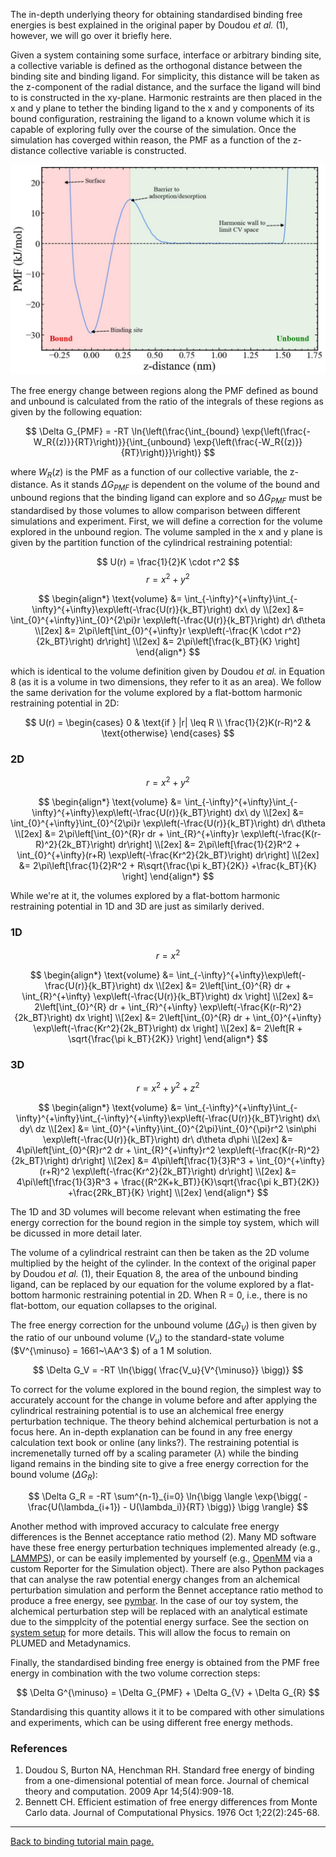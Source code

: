 The in-depth underlying theory for obtaining standardised binding free energies is best explained in the original paper by Doudou <em>et al.</em> (1), however, we will go over it briefly here. 

Given a system containing some surface, interface or arbitrary binding site, a collective variable is defined as the orthogonal distance between the binding site and binding ligand. For simplicity, this distance will be taken as the z-component of the radial distance, and the surface the ligand will bind to is constructed in the xy-plane. Harmonic restraints are then placed in the x and y plane to tether the binding ligand to the x and y components of its bound configuration, restraining the ligand to a known volume which it is capable of exploring fully over the course of the simulation. Once the simulation has coverged within reason, the PMF as a function of the z-distance collective variable is constructed.

<p align="center" >
<a href="link">
<img src="figures/PMF_demo.jpg" alt="eg_pmf" width="700"></a></p>

The free energy change between regions along the PMF defined as bound and unbound is calculated from the ratio of the integrals of these regions as given by the following equation:

$$
\Delta G_{PMF} = -RT \ln{\left(\frac{\int_{bound} \exp{\left(\frac{-W_R{(z)}}{RT}\right)}}{\int_{unbound} \exp{\left(\frac{-W_R{(z)}}{RT}\right)}}\right)}
$$

where $W_R{(z)}$ is the PMF as a function of our collective variable, the z-distance. As it stands $\Delta G_{PMF}$ is dependent on the volume of the bound and unbound regions that the binding ligand can explore and so $\Delta G_{PMF}$ must be standardised by those volumes to allow comparison between different simulations and experiment. First, we will define a correction for the volume explored in the unbound region. The volume sampled in the x and y plane is given by the partition function of the cylindrical restraining potential:

$$
U(r) = \frac{1}{2}K \cdot r^2 
$$
$$
r = x^2 + y^2
$$

$$
\begin{align*}
\text{volume} &= \int_{-\infty}^{+\infty}\int_{-\infty}^{+\infty}\exp\left(-\frac{U(r)}{k_BT}\right) dx\ dy \\[2ex]
&= \int_{0}^{+\infty}\int_{0}^{2\pi}r \exp\left(-\frac{U(r)}{k_BT}\right) dr\ d\theta \\[2ex]
&= 2\pi\left[\int_{0}^{+\infty}r \exp\left(-\frac{K \cdot r^2}{2k_BT}\right) dr\right] \\[2ex]
&= 2\pi\left[\frac{k_BT}{K} \right]
\end{align*}
$$

which is identical to the volume definition given by Doudou <em>et al.</em> in Equation 8 (as it is a volume in two dimensions, they refer to it as an area). We follow the same derivation for the volume explored by a flat-bottom harmonic restraining potential in 2D:

$$
U(r) = 
\begin{cases}
    0 & \text{if } |r| \leq R \\
    \frac{1}{2}K(r-R)^2 & \text{otherwise}
\end{cases}
$$

<h3>2D</h3>

$$
r = x^2 + y^2
$$

$$
\begin{align*}
\text{volume} &= \int_{-\infty}^{+\infty}\int_{-\infty}^{+\infty}\exp\left(-\frac{U(r)}{k_BT}\right) dx\ dy \\[2ex]
&= \int_{0}^{+\infty}\int_{0}^{2\pi}r \exp\left(-\frac{U(r)}{k_BT}\right) dr\ d\theta \\[2ex]
&= 2\pi\left[\int_{0}^{R}r dr + \int_{R}^{+\infty}r \exp\left(-\frac{K(r-R)^2}{2k_BT}\right) dr\right] \\[2ex]
&= 2\pi\left[\frac{1}{2}R^2 + \int_{0}^{+\infty}(r+R) \exp\left(-\frac{Kr^2}{2k_BT}\right) dr\right] \\[2ex]
&= 2\pi\left[\frac{1}{2}R^2 + R\sqrt{\frac{\pi k_BT}{2K}} +\frac{k_BT}{K} \right]
\end{align*}
$$

While we're at it, the volumes explored by a flat-bottom harmonic restraining potential in 1D and 3D are just as similarly derived.

<h3>1D</h3>

$$
r = x^2
$$

$$
\begin{align*}
\text{volume} &= \int_{-\infty}^{+\infty}\exp\left(-\frac{U(r)}{k_BT}\right) dx \\[2ex]
&= 2\left[\int_{0}^{R} dr + \int_{R}^{+\infty} \exp\left(-\frac{U(r)}{k_BT}\right) dx \right] \\[2ex]
&= 2\left[\int_{0}^{R} dr + \int_{R}^{+\infty} \exp\left(-\frac{K(r-R)^2}{2k_BT}\right) dx \right] \\[2ex]
&= 2\left[\int_{0}^{R} dr + \int_{0}^{+\infty} \exp\left(-\frac{Kr^2}{2k_BT}\right) dx \right] \\[2ex]
&= 2\left[R + \sqrt{\frac{\pi k_BT}{2K}} \right]
\end{align*}
$$

<h3>3D</h3>

$$
r = x^2 + y^2 + z^2
$$

$$
\begin{align*}
\text{volume} &= \int_{-\infty}^{+\infty}\int_{-\infty}^{+\infty}\int_{-\infty}^{+\infty}\exp\left(-\frac{U(r)}{k_BT}\right) dx\ dy\ dz \\[2ex]
&= \int_{0}^{+\infty}\int_{0}^{2\pi}\int_{0}^{\pi}r^2 \sin\phi \exp\left(-\frac{U(r)}{k_BT}\right) dr\ d\theta d\phi \\[2ex]
&= 4\pi\left[\int_{0}^{R}r^2 dr + \int_{R}^{+\infty}r^2 \exp\left(-\frac{K(r-R)^2}{2k_BT}\right) dr\right] \\[2ex]
&= 4\pi\left[\frac{1}{3}R^3 + \int_{0}^{+\infty}(r+R)^2 \exp\left(-\frac{Kr^2}{2k_BT}\right) dr\right] \\[2ex]
&= 4\pi\left[\frac{1}{3}R^3 + \frac{(R^2K+k_BT)}{K}\sqrt{\frac{\pi k_BT}{2K}} +\frac{2Rk_BT}{K} \right] \\[2ex]
\end{align*}
$$

The 1D and 3D volumes will become relevant when estimating the free energy correction for the bound region in the simple toy system, which will be dicussed in more detail later.

The volume of a cylindrical restraint can then be taken as the 2D volume multiplied by the height of the cylinder. In the context of the original paper by Doudou <em>et al.</em> (1), their Equation 8, the area of the unbound binding ligand, can be replaced by our equation for the volume explored by a flat-bottom harmonic restraining potential in 2D. When R = 0, i.e., there is no flat-bottom, our equation collapses to the original. 

The free energy correction for the unbound volume ($\Delta G_V$) is then given by the ratio of our unbound volume ($V_u$) to the standard-state volume ($V^{\minuso} = 1661~\AA^3 $) of a 1 M solution.

$$
\Delta G_V = -RT \ln{\bigg( \frac{V_u}{V^{\minuso}} \bigg)}
$$

To correct for the volume explored in the bound region, the simplest way to accurately account for the change in volume before and after applying the cylindrical restraining potential is to use an alchemical free energy perturbation technique. The theory behind alchemical perturbation is not a focus here. An in-depth explanation can be found in any free energy calculation text book or online (any links?). The restraining potential is incremenetally turned off by a scaling parameter ($\lambda$) while the binding ligand remains in the binding site to give a free energy correction for the bound volume ($\Delta G_R$):

$$
\Delta G_R = -RT \sum^{n-1}_{i=0} \ln{\bigg \langle  \exp{\bigg( -\frac{U(\lambda_{i+1}) - U(\lambda_i)}{RT} \bigg)}  \bigg \rangle}
$$

Another method with improved accuracy to calculate free energy differences is the Bennet acceptance ratio method (2). Many MD software have these free energy perturbation techniques implemented already (e.g., [LAMMPS](https://docs.lammps.org/compute_fep.html)), or can be easily implemented by yourself (e.g., [OpenMM](http://docs.openmm.org/7.4.0/api-python/generated/simtk.openmm.app.simulation.Simulation.html) via a custom Reporter for the Simulation object). There are also Python packages that can analyse the raw potential energy changes from an alchemical perturbation simulation and perform the Bennet acceptance ratio method to produce a free energy, see [pymbar](https://github.com/choderalab/pymbar). In the case of our toy system, the alchemical perturbation step will be replaced with an analytical estimate due to the simpplcity of the potential energy surface. See the section on [system setup](system.md) for more details. This will allow the focus to remain on PLUMED and Metadynamics.


Finally, the standardised binding free energy is obtained from the PMF free energy in combination with the two volume correction steps:

$$
\Delta G^{\minuso} = \Delta G_{PMF} + \Delta G_{V} + \Delta G_{R}
$$

Standardising this quantity allows it it to be compared with other simulations and experiments, which can be using different free energy methods.

<h3>References</h3>

1. Doudou S, Burton NA, Henchman RH. Standard free energy of binding from a one-dimensional potential of mean force. Journal of chemical theory and computation. 2009 Apr 14;5(4):909-18.
2. Bennett CH. Efficient estimation of free energy differences from Monte Carlo data. Journal of Computational Physics. 1976 Oct 1;22(2):245-68.

---

[Back to binding tutorial main page.](../README.md)
